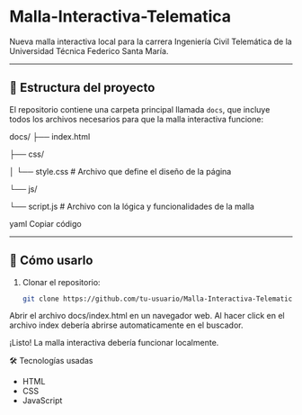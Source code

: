 # Malla-Interactiva-Telematica

Nueva malla interactiva local para la carrera Ingeniería Civil Telemática de la Universidad Técnica Federico Santa María.

---

## 📂 Estructura del proyecto

El repositorio contiene una carpeta principal llamada `docs`, que incluye todos los archivos necesarios para que la malla interactiva funcione:

docs/
├── index.html 

├── css/

│ └── style.css # Archivo que define el diseño de la página

└── js/

└── script.js # Archivo con la lógica y funcionalidades de la malla

yaml
Copiar código

---

## 🚀 Cómo usarlo

1. Clonar el repositorio:  
   ```bash
   git clone https://github.com/tu-usuario/Malla-Interactiva-Telematica.git

Abrir el archivo docs/index.html en un navegador web. Al hacer click en el archivo index debería abrirse automaticamente en el buscador.

¡Listo! La malla interactiva debería funcionar localmente.




🛠 Tecnologías usadas

- HTML
- CSS
- JavaScript